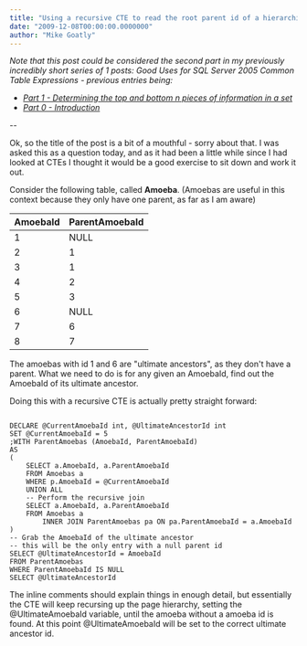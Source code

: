 ```yaml
---
title: "Using a recursive CTE to read the root parent id of a hierarchical table"
date: "2009-12-08T00:00:00.0000000"
author: "Mike Goatly"
---
```

*Note that this post could be considered the second part in
my previously incredibly short series of 1 posts: Good Uses for SQL
Server 2005 Common Table Expressions \- previous entries
being:*

- [*Part 1 \- Determining the top and bottom n pieces of information
in a set*](/{localLink:1078})
- [*Part 0 \- Introduction*](/{localLink:1071})

\-\-

Ok\, so the title of the post is a bit of a mouthful \- sorry
about that\. I was asked this as a question today\, and as it had
been a little while since I had looked at CTEs I thought it would
be a good exercise to sit down and work it out\.

Consider the following table\, called **Amoeba**\.
\(Amoebas are useful in this context because they only have one
parent\, as far as I am aware\)

|AmoebaId|ParentAmoebaId|
|-|-|
|1|NULL|
|2|1|
|3|1|
|4|2|
|5|3|
|6|NULL|
|7|6|
|8|7|

The amoebas with id 1 and 6 are "ultimate ancestors"\, as they
don't have a parent\. What we need to do is for any given an
AmoebaId\, find out the AmoebaId of its ultimate ancestor\.

Doing this with a recursive CTE is actually pretty straight
forward:

```

DECLARE @CurrentAmoebaId int, @UltimateAncestorId int
SET @CurrentAmoebaId = 5
;WITH ParentAmoebas (AmoebaId, ParentAmoebaId)
AS
(
    SELECT a.AmoebaId, a.ParentAmoebaId
    FROM Amoebas a
    WHERE p.AmoebaId = @CurrentAmoebaId
    UNION ALL
    -- Perform the recursive join
    SELECT a.AmoebaId, a.ParentAmoebaId
    FROM Amoebas a
        INNER JOIN ParentAmoebas pa ON pa.ParentAmoebaId = a.AmoebaId
)
-- Grab the AmoebaId of the ultimate ancestor
-- this will be the only entry with a null parent id
SELECT @UltimateAncestorId = AmoebaId
FROM ParentAmoebas
WHERE ParentAmoebaId IS NULL
SELECT @UltimateAncestorId
```
The inline comments should explain things in enough detail\, but
essentially the CTE will keep recursing up the page hierarchy\,
setting the @UltimateAmoebaId variable\, until the amoeba without a
amoeba id is found\. At this point @UltimateAmoebaId will be set to
the correct ultimate ancestor id\.

